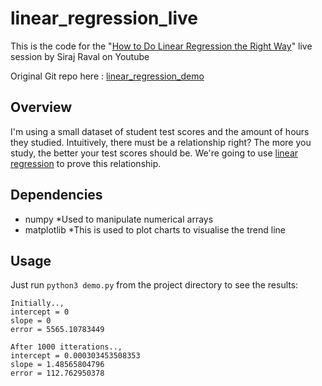 # linear_regression_live
This is the code for the "[How to Do Linear Regression the Right Way](https://youtu.be/uwwWVAgJBcM)" live session by Siraj Raval on Youtube

Original Git repo here : [linear_regression_demo](https://github.com/llSourcell/linear_regression_demo)


## Overview
I'm using a small dataset of student test scores and the amount of hours they studied. Intuitively, there must be a relationship right? The more you study, the better your test scores should be. We're going to use [linear regression](https://onlinecourses.science.psu.edu/stat501/node/250) to prove this relationship. 


## Dependencies
* numpy
*Used to manipulate numerical arrays
* matplotlib
*This is used to plot charts to visualise the trend line

## Usage

Just run `python3 demo.py` from the project directory to see the results:

```
Initially..,
intercept = 0
slope = 0
error = 5565.10783449

After 1000 itterations..,
intercept = 0.000303453508353
slope = 1.48565804796
error = 112.762950378
```
